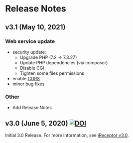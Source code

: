 # Release Notes

## v3.1 (May 10, 2021)

### Web service update
- security update:
	- Upgrade PHP (7.2 -> 7.3.27)
	- Update PHP dependencies (via composer)
	- Disable CGI
	- Tighten some files permissions
- enable [CORS](https://developer.mozilla.org/en-US/docs/Web/HTTP/CORS)
- minor bug fixes

### Other
- Add Release Notes

## v3.0 (June 5, 2020) [![DOI](https://zenodo.org/badge/161701589.svg)](https://zenodo.org/badge/latestdoi/161701589)

Initial 3.0 Release. For more information, see [iReceptor v3.0](https://ireceptor.org/ireceptor-3).
